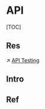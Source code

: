 # API

[TOC]



## Res
↗ [API Testing](../../👁️%20Operations%20Management/🧪%20Software%20Testing/Testing%20Tyeps/Integration%20Test/API%20Testing/API%20Testing.md)



## Intro




## Ref

